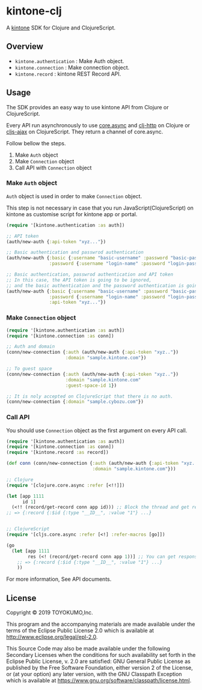 # kintone-clj

A [kintone](https://www.kintone.com) SDK for Clojure and ClojureScript.

## Overview

- `kintone.authentication` : Make Auth object.
- `kintone.connection` : Make connection object.
- `kintone.record` : kintone REST Record API.

## Usage

The SDK provides an easy way to use kintone API from Clojure or ClojureScript.

Every API run asynchronously to use [core.async](https://github.com/clojure/core.async) and
[clj-http](https://github.com/dakrone/clj-http) on Clojure or
[cljs-ajax](https://github.com/JulianBirch/cljs-ajax) on ClojureScript.
They return a channel of core.async.

Follow bellow the steps.

1. Make `Auth` object
1. Make `Connection` object
1. Call API with `Connection` object

### Make `Auth` object

`Auth` object is used in order to make `Connection` object. 

This step is not necessary in case that you run JavaScript(ClojureScript) 
on kintone as customise script for kintone app or portal.

```clojure
(require '[kintone.authentication :as auth])

;; API token
(auth/new-auth {:api-token "xyz..."})

;; Basic authentication and passwrod authentication
(auth/new-auth {:basic {:username "basic-username" :password "basic-password"}
                :password {:username "login-name" :password "login-password"}})

;; Basic authentication, passwrod authentication and API token
;; In this case, the API token is going to be ignored, 
;; and the basic authentication and the password authentication is going to be used.
(auth/new-auth {:basic {:username "basic-username" :password "basic-password"}
                :password {:username "login-name" :password "login-password"}
                :api-token "xyz..."})
```

### Make `Connection` object

```clojure
(require '[kintone.authentication :as auth])
(require '[kintone.connection :as conn])

;; Auth and domain
(conn/new-connection {:auth (auth/new-auth {:api-token "xyz.."})
                      :domain "sample.kintone.com"})

;; To guest space
(conn/new-connection {:auth (auth/new-auth {:api-token "xyz.."})
                      :domain "sample.kintone.com"
                      :guest-space-id 1})

;; It is noly accepted on ClojureScript that there is no auth.
(conn/new-connection {:domain "sample.cybozu.com"})
```

### Call API

You should use `Connection` object as the first argument on every API call.

```clojure
(require '[kintone.authentication :as auth])
(require '[kintone.connection :as conn])
(require '[kintone.record :as record])

(def conn (conn/new-connection {:auth (auth/new-auth {:api-token "xyz.."})
                                :domain "sample.kintone.com"}))

;; Clojure
(require '[clojure.core.async :refer [<!!]])

(let [app 1111
      id 1]
  (<!! (record/get-record conn app id))) ;; Block the thread and get response
;; => {:record {:$id {:type "__ID__", :value "1"} ...}


;; ClojureScript
(require '[cljs.core.async :refer [<!] :refer-macros [go]])

(go
  (let [app 1111
        res (<! (record/get-record conn app 1))] ;; You can get response only in the go block
    ;; => {:record {:$id {:type "__ID__", :value "1"} ...}
    ))
```

For more information, See API documents.

## License

Copyright © 2019 TOYOKUMO,Inc.

This program and the accompanying materials are made available under the
terms of the Eclipse Public License 2.0 which is available at
http://www.eclipse.org/legal/epl-2.0.

This Source Code may also be made available under the following Secondary
Licenses when the conditions for such availability set forth in the Eclipse
Public License, v. 2.0 are satisfied: GNU General Public License as published by
the Free Software Foundation, either version 2 of the License, or (at your
option) any later version, with the GNU Classpath Exception which is available
at https://www.gnu.org/software/classpath/license.html.
